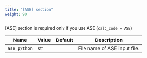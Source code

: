 ```yaml
---
title: "[ASE] section"
weight: 90
---
```


[ASE] section is required only if you use ASE (`calc_code = ASE`)

| Name | Value | Default | Description |
| ---- | ----- | ------- | ----------- |
| `ase_python` | str |  | File name of ASE input file. |

